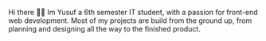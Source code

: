 Hi there 👋🏾 Im Yusuf a 6th semester IT student, with a passion for front-end web development. Most of my projects are build from the ground up, from planning and designing all the way to the finished product. 




